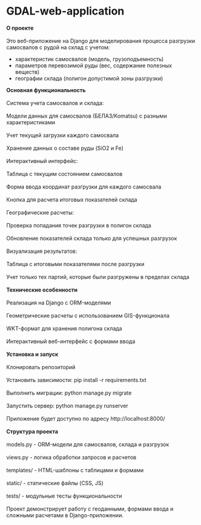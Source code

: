 # GDAL-web-application
**О проекте** <br/>  
Это веб-приложение на Django для моделирования процесса разгрузки самосвалов с рудой на склад с учетом:<br/> 
- характеристик самосвалов (модель, грузоподъемность)<br/> 
- параметров перевозимой руды (вес, содержание полезных веществ)<br/> 
- географии склада (полигон допустимой зоны разгрузки)<br/>

**Основная функциональность**<br/>  
Система учета самосвалов и склада:<br/>  
Модели данных для самосвалов (БЕЛАЗ/Komatsu) с разными характеристиками<br/>  
Учет текущей загрузки каждого самосвала<br/>  
Хранение данных о составе руды (SiO2 и Fe)<br/>  
Интерактивный интерфейс:<br/>  
Таблица с текущим состоянием самосвалов<br/>  
Форма ввода координат разгрузки для каждого самосвала<br/>  
Кнопка для расчета итоговых показателей склада<br/>  
Географические расчеты:<br/>  
Проверка попадания точек разгрузки в полигон склада<br/>  
Обновление показателей склада только для успешных разгрузок<br/>  
Визуализация результатов:<br/>  
Таблица с итоговыми показателями после разгрузки<br/>  
Учет только тех партий, которые были разгружены в пределах склада<br/>  
**Технические особенности**<br/>  
Реализация на Django с ORM-моделями<br/>  
Геометрические расчеты с использованием GIS-функционала<br/>  
WKT-формат для хранения полигона склада<br/>  
Интерактивный веб-интерфейс с формами ввода<br/>  
**Установка и запуск**<br/>  
Клонировать репозиторий<br/>  
Установить зависимости: pip install -r requirements.txt<br/>  
Выполнить миграции: python manage.py migrate<br/>  
Запустить сервер: python manage.py runserver<br/>  
Приложение будет доступно по адресу http://localhost:8000/<br/>  
**Структура проекта**<br/>  
models.py - ORM-модели для самосвалов, склада и разгрузок<br/>  
views.py - логика обработки запросов и расчетов<br/>  
templates/ - HTML-шаблоны с таблицами и формами<br/>  
static/ - статические файлы (CSS, JS)<br/>  
tests/ - модульные тесты функциональности<br/>  
Проект демонстрирует работу с геоданными, формами ввода и сложными расчетами в Django-приложении.<br/>  
